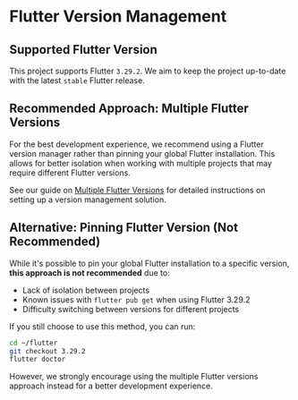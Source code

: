 # Flutter Version Management

## Supported Flutter Version

This project supports Flutter `3.29.2`. We aim to keep the project up-to-date with the latest `stable` Flutter release.

## Recommended Approach: Multiple Flutter Versions

For the best development experience, we recommend using a Flutter version manager rather than pinning your global Flutter installation. This allows for better isolation when working with multiple projects that may require different Flutter versions.

See our guide on [Multiple Flutter Versions](MULTIPLE_FLUTTER_VERSIONS.md) for detailed instructions on setting up a version management solution.

## Alternative: Pinning Flutter Version (Not Recommended)

While it's possible to pin your global Flutter installation to a specific version, **this approach is not recommended** due to:

- Lack of isolation between projects
- Known issues with `flutter pub get` when using Flutter 3.29.2
- Difficulty switching between versions for different projects

If you still choose to use this method, you can run:

```bash
cd ~/flutter
git checkout 3.29.2
flutter doctor
```

However, we strongly encourage using the multiple Flutter versions approach instead for a better development experience.
